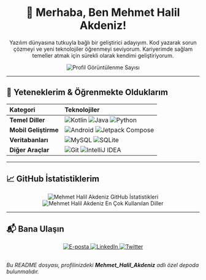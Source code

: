 <div align="center">
  
  # 👋 Merhaba, Ben Mehmet Halil Akdeniz!
  
  <p>Yazılım dünyasına tutkuyla bağlı bir geliştirici adayıyım. Kod yazarak sorun çözmeyi ve yeni teknolojiler öğrenmeyi seviyorum. Kariyerimde sağlam temeller atmak için sürekli olarak kendimi geliştiriyorum.</p>
  
  <img src="https://komarev.com/ghpvc/?username=Mehmet_Halil_Akdeniz&style=flat-square&color=blue" alt="Profil Görüntülenme Sayısı"/>

</div>

---

## 🚀 Yeteneklerim & Öğrenmekte Olduklarım

| Kategori | Teknolojiler |
| :--- | :--- |
| **Temel Diller** | <img src="https://img.shields.io/badge/Kotlin-0095D5?style=for-the-badge&logo=kotlin&logoColor=white" alt="Kotlin"/> <img src="https://img.shields.io/badge/Java-007396?style=for-the-badge&logo=java&logoColor=white" alt="Java"/> <img src="https://img.shields.io/badge/Python-3776AB?style=for-the-badge&logo=python&logoColor=white" alt="Python"/> |
| **Mobil Geliştirme** | <img src="https://img.shields.io/badge/Android-3DDC84?style=for-the-badge&logo=android&logoColor=white" alt="Android"/> <img src="https://img.shields.io/badge/Jetpack_Compose-4285F4?style=for-the-badge&logo=jetpackcompose&logoColor=white" alt="Jetpack Compose"/>|
| **Veritabanları** | <img src="https://img.shields.io/badge/MySQL-4479A1?style=for-the-badge&logo=mysql&logoColor=white" alt="MySQL"/> <img src="https://img.shields.io/badge/SQLite-07405E?style=for-the-badge&logo=sqlite&logoColor=white" alt="SQLite"/> |
| **Diğer Araçlar** | <img src="https://img.shields.io/badge/Git-F05032?style=for-the-badge&logo=git&logoColor=white" alt="Git"/> <img src="https://img.shields.io/badge/IntelliJ_IDEA-000000?style=for-the-badge&logo=intellijidea&logoColor=white" alt="IntelliJ IDEA"/>|


---

## 📈 GitHub İstatistiklerim

<p align="center">
  <img src="https://github-readme-stats.vercel.app/api?username=Mehmet_Halil_Akdeniz&show_icons=true&theme=dark&include_all_commits=true&count_private=true" alt="Mehmet Halil Akdeniz GitHub İstatistikleri" />
  <img src="https://github-readme-stats.vercel.app/api/top-langs/?username=Mehmet_Halil_Akdeniz&layout=compact&theme=dark" alt="Mehmet Halil Akdeniz En Çok Kullanılan Diller" />
</p>

---

## 📬 Bana Ulaşın

<div align="center">
  
  <a href="mailto:eposta_adresiniz@ornek.com" target="_blank">
    <img src="https://img.shields.io/badge/E_Posta-D14836?style=for-the-badge&logo=gmail&logoColor=white" alt="E-posta"/>
  </a>
  <a href="https://www.linkedin.com/in/sizin_linkedin_adresiniz/" target="_blank">
    <img src="https://img.shields.io/badge/LinkedIn-0A66C2?style=for-the-badge&logo=linkedin&logoColor=white" alt="LinkedIn"/>
  </a>
  <a href="https://twitter.com/sizin_twitter_adresiniz" target="_blank">
    <img src="https://img.shields.io/badge/Twitter-1DA1F2?style=for-the-badge&logo=twitter&logoColor=white" alt="Twitter"/>
  </a>
  
</div>

<br/>

*Bu README dosyası, profilinizdeki **Mehmet_Halil_Akdeniz** adlı özel depoda bulunmalıdır.*
